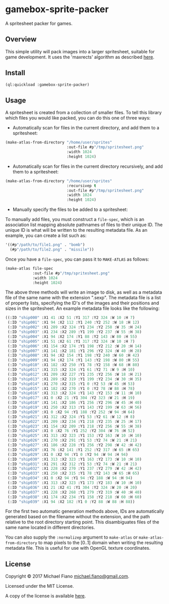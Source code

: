 # gamebox-sprite-packer

A spritesheet packer for games.

## Overview

This simple utility will pack images into a larger spritesheet, suitable for game development. It uses the 'maxrects' algorithm as described [here](http://clb.demon.fi/files/RectangleBinPack.pdf).

## Install

``` lisp
(ql:quickload :gamebox-sprite-packer)
```

## Usage

A spritesheet is created from a collection of smaller files. To tell this library which files you would like packed, you can do this one of three ways:

- Automatically scan for files in the current directory, and add them to a spritesheet:

``` lisp
(make-atlas-from-directory "/home/user/sprites"
                           :out-file #p"/tmp/spritesheet.png"
                           :width 1024
                           :height 1024)
```

- Automatically scan for files in the current directory recursively, and add them to a spritesheet:

``` lisp
(make-atlas-from-directory "/home/user/sprites"
                           :recursivep t
                           :out-file #p"/tmp/spritesheet.png"
                           :width 1024
                           :height 1024)
```

- Manually specify the files to be added to a spritesheet:

To manually add files, you must construct a `file-spec`, which is an association list mapping absolute pathnames of files to their unique ID. The unique ID is what will be written to the resulting metadata file. As an example, you can create a list such as:

``` lisp
'((#p"/path/to/file1.png" . "bomb")
  (#p"/path/to/file2.png" . "missile"))
```

Once you have a `file-spec`, you can pass it to `MAKE-ATLAS` as follows:

``` lisp
(make-atlas file-spec
            :out-file #p"/tmp/spritesheet.png"
            :width 1024
            :height 1024)
```

The above three methods will write an image to disk, as well as a metadata file of the same name with the extension ".sexp". The metadata file is a list of property lists, specifying the ID's of the images and their positions and sizes in the spritesheet. An example metadata file looks like the following:

``` lisp
((:ID "ship000" :X1 41 :X2 51 :Y1 317 :Y2 324 :W 10 :H 7)
 (:ID "ship001" :X1 94 :X2 112 :Y1 240 :Y2 252 :W 18 :H 12)
 (:ID "ship002" :X1 289 :X2 324 :Y1 234 :Y2 258 :W 35 :H 24)
 (:ID "ship003" :X1 234 :X2 289 :Y1 199 :Y2 237 :W 55 :H 38)
 (:ID "ship004" :X1 94 :X2 174 :Y1 88 :Y2 143 :W 80 :H 55)
 (:ID "ship005" :X1 51 :X2 61 :Y1 317 :Y2 324 :W 10 :H 7)
 (:ID "ship006" :X1 154 :X2 174 :Y1 198 :Y2 212 :W 20 :H 14)
 (:ID "ship007" :X1 141 :X2 181 :Y1 296 :Y2 324 :W 40 :H 28)
 (:ID "ship008" :X1 94 :X2 154 :Y1 198 :Y2 240 :W 60 :H 42)
 (:ID "ship009" :X1 94 :X2 174 :Y1 143 :Y2 198 :W 80 :H 55)
 (:ID "ship010" :X1 182 :X2 250 :Y1 78 :Y2 158 :W 68 :H 80)
 (:ID "ship011" :X1 315 :X2 324 :Y1 61 :Y2 71 :W 9 :H 10)
 (:ID "ship012" :X1 209 :X2 227 :Y1 235 :Y2 256 :W 18 :H 21)
 (:ID "ship013" :X1 289 :X2 319 :Y1 199 :Y2 234 :W 30 :H 35)
 (:ID "ship014" :X1 270 :X2 315 :Y1 0 :Y2 53 :W 45 :H 53)
 (:ID "ship015" :X1 182 :X2 270 :Y1 0 :Y2 78 :W 88 :H 78)
 (:ID "ship016" :X1 313 :X2 324 :Y1 143 :Y2 153 :W 11 :H 10)
 (:ID "ship017" :X1 0 :X2 21 :Y1 304 :Y2 323 :W 21 :H 19)
 (:ID "ship018" :X1 141 :X2 186 :Y1 256 :Y2 296 :W 45 :H 40)
 (:ID "ship019" :X1 250 :X2 313 :Y1 143 :Y2 199 :W 63 :H 56)
 (:ID "ship020" :X1 0 :X2 94 :Y1 188 :Y2 252 :W 94 :H 64)
 (:ID "ship021" :X1 312 :X2 324 :Y1 53 :Y2 61 :W 12 :H 8)
 (:ID "ship022" :X1 209 :X2 234 :Y1 218 :Y2 235 :W 25 :H 17)
 (:ID "ship023" :X1 154 :X2 209 :Y1 218 :Y2 256 :W 55 :H 38)
 (:ID "ship024" :X1 0 :X2 76 :Y1 252 :Y2 304 :W 76 :H 52)
 (:ID "ship025" :X1 313 :X2 323 :Y1 153 :Y2 163 :W 10 :H 10)
 (:ID "ship026" :X1 270 :X2 291 :Y1 53 :Y2 74 :W 21 :H 21)
 (:ID "ship027" :X1 186 :X2 228 :Y1 256 :Y2 298 :W 42 :H 42)
 (:ID "ship028" :X1 76 :X2 141 :Y1 252 :Y2 317 :W 65 :H 65)
 (:ID "ship029" :X1 0 :X2 94 :Y1 0 :Y2 94 :W 94 :H 94)
 (:ID "ship030" :X1 313 :X2 323 :Y1 163 :Y2 173 :W 10 :H 10)
 (:ID "ship031" :X1 291 :X2 312 :Y1 53 :Y2 74 :W 21 :H 21)
 (:ID "ship032" :X1 228 :X2 270 :Y1 237 :Y2 279 :W 42 :H 42)
 (:ID "ship033" :X1 250 :X2 315 :Y1 78 :Y2 143 :W 65 :H 65)
 (:ID "ship034" :X1 0 :X2 94 :Y1 94 :Y2 188 :W 94 :H 94)
 (:ID "ship035" :X1 313 :X2 323 :Y1 173 :Y2 183 :W 10 :H 10)
 (:ID "ship036" :X1 21 :X2 41 :Y1 304 :Y2 324 :W 20 :H 20)
 (:ID "ship037" :X1 228 :X2 268 :Y1 279 :Y2 319 :W 40 :H 40)
 (:ID "ship038" :X1 174 :X2 234 :Y1 158 :Y2 218 :W 60 :H 60)
 (:ID "ship039" :X1 94 :X2 182 :Y1 0 :Y2 88 :W 88 :H 88))
```

For the first two automatic generation methods above, IDs are automatically generated based on the filename without the extension, and the path relative to the root directory starting point. This disambiguates files of the same name located in different directories.

You can also supply the `:normalizep` argument to `make-atlas` or `make-atlas-from-directory` to map pixels to the [0..1] domain when writing the resulting metadata file. This is useful for use with OpenGL texture coordinates.

## License

Copyright © 2017 Michael Fiano <michael.fiano@gmail.com>.

Licensed under the MIT License.

A copy of the license is available [here](LICENSE).
